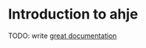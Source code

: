 # Introduction to ahje

TODO: write [great documentation](http://jacobian.org/writing/what-to-write/)

